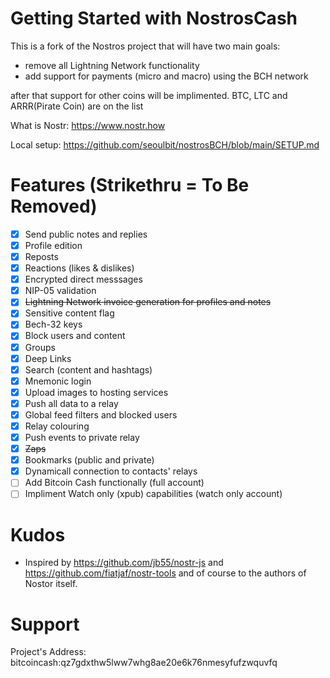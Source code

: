 

# Getting Started with NostrosCash

This is a fork of the Nostros project that will have two main goals:

* remove all Lightning Network functionality
* add support for payments (micro and macro) using the BCH network

after that support for other coins will be implimented. BTC, LTC and ARRR(Pirate Coin) are on the list




What is Nostr: https://www.nostr.how

Local setup: https://github.com/seoulbit/nostrosBCH/blob/main/SETUP.md


# Features (Strikethru = To Be Removed)

- [x] Send public notes and replies
- [x] Profile edition
- [x] Reposts
- [x] Reactions (likes & dislikes)
- [x] Encrypted direct messsages
- [x] NIP-05 validation
- [x] ~~Lightning Network invoice generation for profiles and notes~~
- [x] Sensitive content flag
- [x] Bech-32 keys
- [x] Block users and content
- [x] Groups
- [x] Deep Links
- [x] Search (content and hashtags)
- [x] Mnemonic login
- [x] Upload images to hosting services
- [x] Push all data to a relay
- [x] Global feed filters and blocked users
- [x] Relay colouring
- [x] Push events to private relay
- [x] ~~Zaps~~
- [x] Bookmarks (public and private)
- [x] Dynamicall connection to contacts' relays
- [ ] Add Bitcoin Cash functionally (full account)
- [ ] Impliment Watch only (xpub) capabilities (watch only account)

# Kudos

- Inspired by https://github.com/jb55/nostr-js and https://github.com/fiatjaf/nostr-tools 
and of course to the authors of Nostor itself. 

# Support

Project's Address: bitcoincash:qz7gdxthw5lww7whg8ae20e6k76nmesyfufzwquvfq
